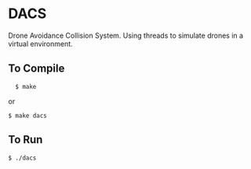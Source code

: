# DACS 
Drone Avoidance Collision System.
Using threads to simulate drones in a virtual environment.

## To Compile  
```
  $ make 
```
or
```
$ make dacs
```

## To Run 
```
$ ./dacs
```
